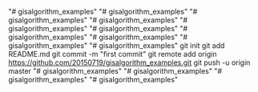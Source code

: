 "# gisalgorithm_examples" 
"# gisalgorithm_examples" 
"# gisalgorithm_examples" 
"# gisalgorithm_examples" 
"# gisalgorithm_examples" 
"# gisalgorithm_examples" 
"# gisalgorithm_examples" 
"# gisalgorithm_examples" 
"# gisalgorithm_examples" 
"# gisalgorithm_examples"                                                  git init                                                                                    git add README.md                                                                           git commit -m "first commit"                                                                git remote add origin https://github.com/20150719/gisalgorithm_examples.git                 git push -u origin master
"# gisalgorithm_examples" 
"# gisalgorithm_examples" 
"# gisalgorithm_examples" 
"# gisalgorithm_examples" 
